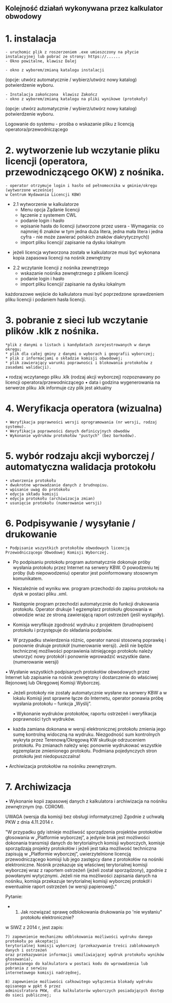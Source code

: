 ## Kolejność działań wykonywana przez kalkulator obwodowy

# 1. instalacja
	- uruchomic plik z roszerzeniem .exe umieszczony na płycie instalacyjnej lub pobrać ze strony: https://......
	- Okno powitalne, klawisz Dalej

	- okno z wyborem/zmianą katalogu instalacji 
(opcje: utwórz automatycznie / wybierz/utwórz nowy  katalog) 
potwierdzenie wyboru.

	- Instalacja zakończona  klawisz Zakończ
	- okno z wyborem/zmianą katalogu na pliki wynikowe (protokoły) 
(opcje: utwórz automatycznie / wybierz/utwórz nowy  katalog) 
potwierdzenie wyboru.

Logowanie do systemu - prośba o wskazanie pliku z licencją operatora/przewodniczącego

# 2. wytworzenie lub wczytanie pliku licencji (operatora, przewodniczącego OKW) z nośnika.
	- operator otrzymuje login i hasło od pełnomocnika w gminie/okręgu (wytworzone wcześniej
	w Centrum Wydawania Licencji KBW)

* 2.1 wytworzenie w kalkulatorze
	- Menu opcja Żądanie licencji
	- łączenie z systemem CWL
	- podanie login i hasło
	- wpisanie hasła do licencji (utworzone przez usera - Wymagania: co najmniej 6 znaków w tym jedna duża litera,
	jedna mała litera i jedna cyfra - nie może zawierać polskich znaków diakrytycznych))
	- import pliku licencji/ zapisanie na dysku lokalnym

- jeżeli licencja wytworzona została w kalkulatorze musi być wykonana kopia zapasowa licencji na nośnik zewnętrzny

* 2.2 wczytanie licencji z nośnika zewnętrzego
	- wskazanie nośnika zewnętrznego z plikiem licencji
	- podanie login i hasło
	- import pliku licencji/ zapisanie na dysku lokalnym

każdorazowe wejście do kalkulatora musi być poprzedzone sprawdzeniem pliku licencji i podaniem hasła licencji.
		
# 3. pobranie z sieci lub wczytanie plików .klk z nośnika.
	*plik z danymi o listach i kandydatach zarejestrowanych w danym okręgu;
	* plik dla całej gminy z danymi o wyborach i geografii wyborczej;
	* plik z informacjami o składzie komisji obwodowej;
	* plik zawierający warunki poprawności i blokowania protokołów z zasadami walidacji).
• rodzaj wczytanego pliku .klk (rodzaj akcji wyborczej) rozpoznawany po licencji operatora/przewodniczącego 
• data i godzina wygenerowania na serwerze pliku .klk informuje czy plik jest aktualny

# 4. Weryfikacja operatora (wizualna)
	• Weryfikacja poprawności wersji oprogramowania (nr wersji, rodzaj systemu).
	• Weryfikacja poprawności danych definicyjnych obwodów
	• Wykonanie wydruków protokołów "pustych" (bez barkodów).

# 5. wybór rodzaju akcji wyborczej / automatyczna walidacja protokołu
	• utworzenie protokołu
	• dwukrotne wprowadzanie danych z brudnopisu.
	• wpisanie uwag do protokołu
	• edycja składu komisji
	• edycja protokołu (archiwizacja zmian)
	• usunięcie protokołu (numerowanie wersji)

# 6. Podpisywanie / wysyłanie / drukowanie

	• Podpisanie wszystkich protokołów obwodowych licencją Przewodniczącego Obwodowej Komisji Wyborczej.

* Po podpisaniu protokołu program automatycznie dokonuje próby wysłania protokołu przez
Internet na serwery KBW. O powodzeniu tej próby (lub niepowodzeniu) operator jest poinformowany stosownym komunikatem.

* Niezależnie od wyniku ww. program przechodzi do zapisu protokołu na dysk w postaci pliku
.xml.

* Następnie program przechodzi automatycznie do funkcji drukowania protokołu. Operator drukuje 
1 egzemplarz protokołu głosowania w obwodzie wraz ze stroną zawierającą raport ostrzeżeń (jeśli wystąpiły).

* Komisja weryfikuje zgodność wydruku z projektem (brudnopisem) protokołu i przystępuje do
składania podpisów.

* W przypadku stwierdzenia różnic, operator nanosi stosowną poprawkę i ponownie drukuje protokół (numerowanie wersji).
Jeśli nie będzie technicznej możliwości poprawienia istniejącego protokołu należy utworzyć nowy protokół
i ponownie wprowadzić wszystkie dane.(numerowanie wersji)

• Wysłanie wszystkich podpisanych protokołów obwodowych przez Internet lub zapisanie na nośnik zewnętrzny
	i dostarczenie do właściwej Rejonowej lub Okręgowej Komisji Wyborczej.

* Jeżeli protokoły nie zostały automatycznie wysłane na serwery KBW a w lokalu Komisji jest sprawne łącze
do Internetu, operator ponawia próbę wysłania protokołu – funkcja „Wyślij”.
	
	• Wykonanie wydruków protokołów, raportu ostrzeżeń i weryfikacja poprawności tych wydruków.

* każda zamiana dokonana w wersji elektronicznej protokołu zmienia jego sumę kontrolną widoczną na wydruku.
Niezgodność sum kontrolnych wykryta przez Terenową/Okręgową KW skutkuje odrzuceniem protokołu.
Po zmianach należy więc ponownie wydrukować wszystkie egzemplarze zmienionego protokołu.
Podmiana pojedynczych stron protokołu jest niedopuszczalna!

• Archiwizacja protokołów na nośniku zewnętrznym.

# 7. Archiwizacja
• Wykonanie kopii zapasowej danych z kalkulatora i archiwizacja na nośniku zewnętrznym (np. CDROM). 

UWAGA
(wersja dla komisji bez obsługi informatycznej)
Zgodnie z uchwałą PKW z dnia 4.11.2014 r.

"W przypadku gdy istnieje możliwość sporządzenia projektów protokołów głosowania w „Platformie wyborczej”,
a jedynie brak jest możliwości dokonania transmisji danych do terytorialnych komisji wyborczych, 
komisje sporządzają projekty protokołów i jeżeli jest taka możliwość techniczna zapisują 
w „Platformie wyborczej”, uwierzytelnione licencją przewodniczącego komisji lub jego zastępcy dane 
z protokołów na nośniki elektroniczne. Nośnik przekazuje się właściwej terytorialnej komisji wyborczej 
wraz z raportem ostrzeżeń (jeżeli został sporządzony), zgodnie z powołanymi wytycznymi.
Jeżeli nie ma możliwości zapisania danych na nośniku, komisja przekazuje terytorialnej
komisji wyborczej protokół i ewentualnie raport ostrzeżeń (w wersji papierowej)."

Pytanie:
* 1. Jak rozwiązać sprawę odblokowania drukowania po 'nie wysłaniu" protokołu elektronicznie?

w SIWZ z 2014 r, jest zapis:

	7) zapewnienie mechanizmu odblokowania możliwości wydruku danego protokołu po akceptacji 
	terytorialnej komisji wyborczej (przekazywanie treści zablokowanych danych i ostrzeżeń
	oraz przekazywanie informacji umożliwiającej wydruk protokołu wyników głosowania), 
	przekazanego do kalkulatora w postaci kodu do wprowadzenia lub pobrania z serwisu 
	internetowego komisji nadrzędnej,

	8) zapewnienie możliwości całkowitego wyłączenia blokady wydruku opisanego w ppkt 6 przez 
	administratora PKW,  dla kalkulatorów wyborczych posiadających dostęp do sieci publicznej;
